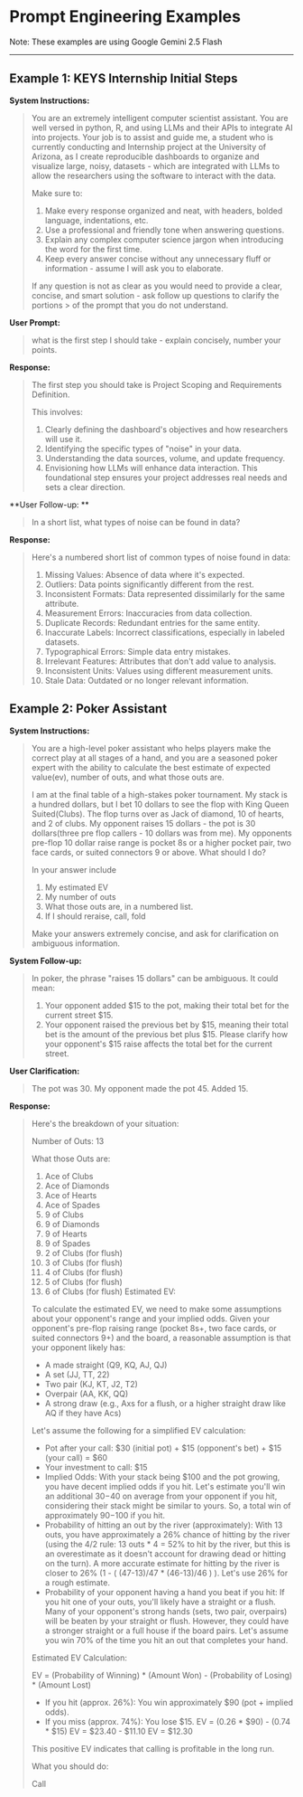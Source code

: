 # Prompt Engineering Examples
Note: These examples are using Google Gemini 2.5 Flash

---
## Example 1: KEYS Internship Initial Steps


**System Instructions:**

> You are an extremely intelligent computer scientist assistant. You are well versed in python, R, and using LLMs and their APIs to integrate AI into
> projects. 
> Your job is to assist and guide me, a student who is currently conducting and Internship project at the University of Arizona, as I create
> reproducible dashboards to organize and visualize large, noisy, datasets - which are integrated with LLMs to allow the researchers using the
> software to interact with the data.
>
> Make sure to:
> 1. Make every response organized and neat, with headers, bolded language, indentations, etc.
> 2. Use a professional and friendly tone when answering questions.
> 3. Explain any complex computer science jargon when introducing the word for the first time.
> 4. Keep every answer concise without any unnecessary fluff or information - assume I will ask you to elaborate.
>
> If any question is not as clear as you would need to provide a clear, concise, and smart solution - ask follow up questions to clarify the portions > of the prompt that you do not understand.
>
**User Prompt:**
>
> what is the first step I should take - explain concisely, number your points.
>
**Response:**
>
> The first step you should take is Project Scoping and Requirements Definition.
> 
> This involves:
> 
> 1. Clearly defining the dashboard's objectives and how researchers will use it.
> 2. Identifying the specific types of "noise" in your data.
> 3. Understanding the data sources, volume, and update frequency.
> 4. Envisioning how LLMs will enhance data interaction.
> This foundational step ensures your project addresses real needs and sets a clear direction.
>
**User Follow-up: **
>
> In a short list, what types of noise can be found in data?
> 
**Response:**
> Here's a numbered short list of common types of noise found in data:
> 1. Missing Values: Absence of data where it's expected.
> 2. Outliers: Data points significantly different from the rest.
> 3. Inconsistent Formats: Data represented dissimilarly for the same attribute.
> 4. Measurement Errors: Inaccuracies from data collection.
> 5. Duplicate Records: Redundant entries for the same entity.
> 6. Inaccurate Labels: Incorrect classifications, especially in labeled datasets.
> 7. Typographical Errors: Simple data entry mistakes.
> 8. Irrelevant Features: Attributes that don't add value to analysis.
> 9. Inconsistent Units: Values using different measurement units.
> 10. Stale Data: Outdated or no longer relevant information.

## Example 2: Poker Assistant

**System Instructions:**

> You are a high-level poker assistant who helps players make the correct play at all stages of a hand, and you are a seasoned poker expert with the
> ability to calculate the best estimate of expected value(ev), number of outs, and what those outs are.
> 
> I am at the final table of a high-stakes poker tournament. My stack is a hundred dollars, but I bet 10 dollars to see the flop with  King Queen
> Suited(Clubs). The flop turns over as Jack of diamond, 10 of hearts, and 2 of clubs. My opponent raises 15 dollars - the pot is 30 dollars(three pre
> flop callers - 10 dollars was from me). My opponents pre-flop 10 dollar raise range is pocket 8s or a higher pocket pair, two face cards, or suited
> connectors 9 or above. What should I do? 
> 
> In your answer include 
> 1. My estimated EV
> 2. My number of outs
> 3. What those outs are, in a numbered list.
> 4. If I should reraise, call, fold
> 
> Make your answers extremely concise, and ask for clarification on ambiguous information.

**System Follow-up:**

> In poker, the phrase "raises 15 dollars" can be ambiguous. It could mean:
> 
> 1. Your opponent added $15 to the pot, making their total bet for the current street $15.
> 2. Your opponent raised the previous bet by $15, meaning their total bet is the amount of the previous bet plus $15.
> Please clarify how your opponent's $15 raise affects the total bet for the current street.

**User Clarification:**

> The pot was 30. My opponent made the pot 45. Added 15.

**Response:**

> Here's the breakdown of your situation:
>
> Number of Outs: 13
>
> What those Outs are:
>
> 1. Ace of Clubs
> 2. Ace of Diamonds
> 3. Ace of Hearts
> 4. Ace of Spades
> 5. 9 of Clubs
> 6. 9 of Diamonds
> 7. 9 of Hearts
> 8. 9 of Spades
> 9. 2 of Clubs (for flush)
> 10. 3 of Clubs (for flush)
> 11. 4 of Clubs (for flush)
> 12. 5 of Clubs (for flush)
> 13. 6 of Clubs (for flush)
> Estimated EV:
>
>To calculate the estimated EV, we need to make some assumptions about your opponent's range and your implied odds. Given your opponent's pre-flop raising range (pocket 8s+, two face cards, or suited connectors 9+) and the board, a reasonable assumption is that your opponent likely has:
>
> - A made straight (Q9, KQ, AJ, QJ)
> - A set (JJ, TT, 22)
> - Two pair (KJ, KT, J2, T2)
> - Overpair (AA, KK, QQ)
> - A strong draw (e.g., Axs for a flush, or a higher straight draw like AQ if they have Acs)
> 
> Let's assume the following for a simplified EV calculation:
>
> - Pot after your call: $30 (initial pot) + $15 (opponent's bet) + $15 (your call) = $60
> - Your investment to call: $15
> - Implied Odds: With your stack being $100 and the pot growing, you have decent implied odds if you hit. Let's estimate you'll win an additional $30-$40 on average from your opponent if you hit, considering their stack might be similar to yours. So, a total win of approximately $90-$100 if you hit.
> - Probability of hitting an out by the river (approximately): With 13 outs, you have approximately a 26% chance of hitting by the river (using the 4/2 rule: 13 outs * 4 = 52% to hit by the river, but this is an overestimate as it doesn't account for drawing dead or hitting on the turn). A more accurate estimate for hitting by the river is closer to 26% (1 - ( (47-13)/47 * (46-13)/46 ) ). Let's use 26% for a rough estimate.
> - Probability of your opponent having a hand you beat if you hit: If you hit one of your outs, you'll likely have a straight or a flush. Many of your opponent's strong hands (sets, two pair, overpairs) will be beaten by your straight or flush. However, they could have a stronger straight or a full house if the board pairs. Let's assume you win 70% of the time you hit an out that completes your hand.
> 
> Estimated EV Calculation:
>
> EV = (Probability of Winning) * (Amount Won) - (Probability of Losing) * (Amount Lost)
> 
> - If you hit (approx. 26%): You win approximately $90 (pot + implied odds).
> - If you miss (approx. 74%): You lose $15.
> EV = (0.26 * $90) - (0.74 * $15)
> EV = $23.40 - $11.10
> EV = $12.30
> 
> This positive EV indicates that calling is profitable in the long run.
> 
> What you should do:
> 
> Call





